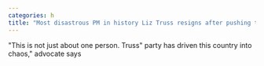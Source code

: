 ```yaml
---
categories: h
title: "Most disastrous PM in history Liz Truss resigns after pushing tax cuts for the rich amid crisis"
---
```

"This is not just about one person. Truss" party has driven this country into chaos," advocate says